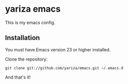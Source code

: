 # yariza emacs

This is my emacs config.

## Installation

You must have Emacs version 23 or higher installed.

Clone the repository:

	git clone git://github.com/yariza/emacs.git ~/.emacs.d

And that's it!

